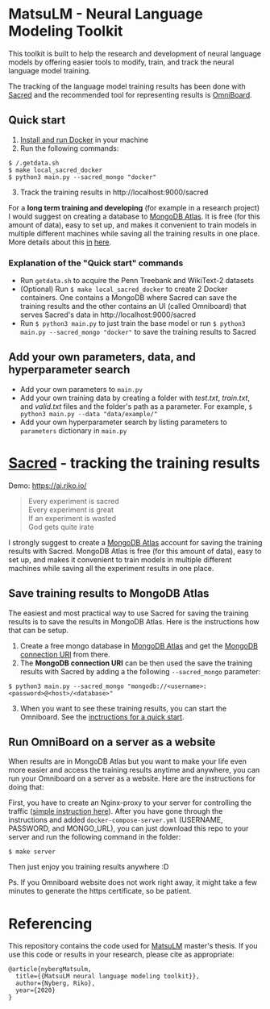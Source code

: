 # MatsuLM - Neural Language Modeling Toolkit 
This toolkit is built to help the research and development of neural language models by offering easier tools to modify, train, and track the neural language model training. 

The tracking of the language model training results has been done with [Sacred](https://github.com/IDSIA/sacred) and the recommended tool for representing results is [OmniBoard](https://github.com/vivekratnavel/omniboard).

## Quick start
1. [Install and run Docker](https://www.docker.com/get-started) in your machine
2. Run the following commands:
```
$ /.getdata.sh
$ make local_sacred_docker
$ python3 main.py --sacred_mongo "docker"
```
3. Track the training results in http://localhost:9000/sacred

For a **long term training and developing** (for example in a research project) I would suggest on creating a database to [MongoDB Atlas](https://www.mongodb.com/cloud/atlas). It is free (for this amount of data), easy to set up, and makes it convenient to train models in multiple different machines while saving all the training results in one place. More details about this [in](#save_training_results_to_mongodb_atlas) [here](#Save_training_results_to_MongoDB_Atlas).

### Explanation of the "Quick start" commands
+ Run `getdata.sh` to acquire the Penn Treebank and WikiText-2 datasets
+ (Optional) Run `$ make local_sacred_docker` to create 2 Docker containers. One contains a MongoDB where Sacred can save the training results and the other contains an UI (called Omniboard) that serves Sacred's data in http://localhost:9000/sacred
+ Run `$ python3 main.py` to just train the base model or run `$ python3 main.py --sacred_mongo "docker"` to save the training results to Sacred

## Add your own parameters, data, and hyperparameter search
+ Add your own parameters to `main.py`
+ Add your own training data by creating a folder with _test.txt_, _train.txt_, and _valid.txt_ files and the folder's path as a parameter. For example, `$ python3 main.py --data "data/example/"`
+ Add your own hyperparameter search by listing parameters to `parameters` dictionary in `main.py`




# [Sacred](https://github.com/IDSIA/sacred) - tracking the training results
Demo: https://ai.riko.io/
> Every experiment is sacred  
> Every experiment is great  
> If an experiment is wasted  
> God gets quite irate  

I strongly suggest to create a [MongoDB Atlas](https://www.mongodb.com/cloud/atlas) account for saving the training results with Sacred. MongoDB Atlas is free (for this amount of data), easy to set up, and makes it convenient to train models in multiple different machines while saving all the experiment results in one place.


## Save training results to MongoDB Atlas
The easiest and most practical way to use Sacred for saving the training results is to save the results in MongoDB Atlas. Here is the instructions how that can be setup.

1. Create a free mongo database in [MongoDB Atlas](https://www.mongodb.com/) and get the [MongoDB connection URI](https://docs.mongodb.com/manual/reference/connection-string/) from there.
2. The **MongoDB connection URI** can be then used the save the training results with Sacred by adding a the following `--sacred_mongo` parameter:
```
$ python3 main.py --sacred_mongo "mongodb://<username>:<password>@<host>/<database>"
```
3. When you want to see these training results, you can start the Omniboard. See the [inctructions for a quick start](https://vivekratnavel.github.io/omniboard/#/quick-start).


## Run OmniBoard on a server as a website
When results are in MongoDB Atlas but you want to make your life even more easier and access the training results anytime and anywhere, you can run your Omniboard on a server as a website. Here are the instructions for doing that:

First, you have to create an Nginx-proxy to your server for controlling the traffic ([simple instruction here](https://medium.com/@francoisromain/host-multiple-websites-with-https-inside-docker-containers-on-a-single-server-18467484ab95)). After you have gone through the instructions and added `docker-compose-server.yml` (USERNAME, PASSWORD, and MONGO_URL), you can just download this repo to your server and run the following command in the folder:
```
$ make server
```

Then just enjoy you training results anywhere :D

Ps. If you Omniboard website does not work right away, it might take a few minutes to generate the https certificate, so be patient.



# Referencing

This repository contains the code used for [MatsuLM](https://riko.io/matsulm) master's thesis. If you use this code or results in your research, please cite as appropriate:
```
@article{nybergMatsulm,
  title={{MatsuLM neural language modeling toolkit}},
  author={Nyberg, Riko},
  year={2020}
}
```